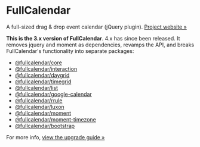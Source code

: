 
# FullCalendar

A full-sized drag & drop event calendar (jQuery plugin). [Project website &raquo;](http://fullcalendar.io/)

**This is the 3.x version of FullCalendar**. 4.x has since been released. It removes jquery and moment as dependencies,
 revamps the API, and breaks FullCalendar's functionality into separate packages:

- [@fullcalendar/core](https://www.npmjs.com/package/@fullcalendar/core)
- [@fullcalendar/interaction](https://www.npmjs.com/package/@fullcalendar/interaction)
- [@fullcalendar/daygrid](https://www.npmjs.com/package/@fullcalendar/daygrid)
- [@fullcalendar/timegrid](https://www.npmjs.com/package/@fullcalendar/timegrid)
- [@fullcalendar/list](https://www.npmjs.com/package/@fullcalendar/list)
- [@fullcalendar/google-calendar](https://www.npmjs.com/package/@fullcalendar/google-calendar)
- [@fullcalendar/rrule](https://www.npmjs.com/package/@fullcalendar/rrule)
- [@fullcalendar/luxon](https://www.npmjs.com/package/@fullcalendar/luxon)
- [@fullcalendar/moment](https://www.npmjs.com/package/@fullcalendar/moment)
- [@fullcalendar/moment-timezone](https://www.npmjs.com/package/@fullcalendar/moment-timezone)
- [@fullcalendar/bootstrap](https://www.npmjs.com/package/@fullcalendar/bootstrap)

For more info, [view the upgrade guide &raquo;](https://fullcalendar.io/docs/upgrading-from-v3)
